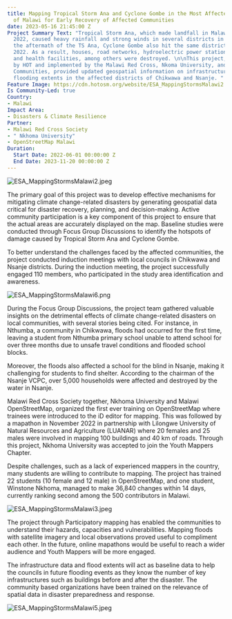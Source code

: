 ```yaml
---
title: Mapping Tropical Storm Ana and Cyclone Gombe in the Most Affected Districts
  of Malawi for Early Recovery of Affected Communities
date: 2023-05-16 21:45:00 Z
Project Summary Text: "Tropical Storm Ana, which made landfall in Malawi on 24 January
  2022, caused heavy rainfall and strong winds in several districts in Malawi. In
  the aftermath of the TS Ana, Cyclone Gombe also hit the same districts in March
  2022. As a result, houses, road networks, hydroelectric power stations, schools,
  and health facilities, among others were destroyed. \n\nThis project, supported
  by HOT and implemented by the Malawi Red Cross, Nkoma University, and local OSM
  Communities, provided updated geospatial information on infrastructure and historic
  flooding extents in the affected districts of Chikwawa and Nsanje. "
Feature Image: https://cdn.hotosm.org/website/ESA_MappingStormsMalawi2.jpeg
Is Community-Led: true
Country:
- Malawi
Impact Area:
- Disasters & Climate Resilience
Partner:
- Malawi Red Cross Society
- " Nkhoma University"
- OpenStreetMap Malawi
Duration:
  Start Date: 2022-06-01 00:00:00 Z
  End Date: 2023-11-20 00:00:00 Z
---
```


![ESA_MappingStormsMalawi2.jpeg](https://cdn.hotosm.org/website/ESA_MappingStormsMalawi2.jpeg)

The primary goal of this project was to develop effective mechanisms for mitigating climate change-related disasters by generating geospatial data critical for disaster recovery, planning, and decision-making. Active community participation is a key component of this project to ensure that the actual areas are accurately displayed on the map. Baseline studies were conducted through Focus Group Discussions to identify the hotspots of damage caused by Tropical Storm Ana and Cyclone Gombe.

To better understand the challenges faced by the affected communities, the project conducted induction meetings with local councils in Chikwawa and Nsanje districts. During the induction meeting, the project successfully engaged 110 members, who participated in the study area identification and awareness.

![ESA_MappingStormsMalawi6.png](https://cdn.hotosm.org/website/ESA_MappingStormsMalawi6.png)

During the Focus Group Discussions, the project team gathered valuable insights on the detrimental effects of climate change-related disasters on local communities, with several stories being cited. For instance, in Nthumba, a community in Chikwawa, floods had occurred for the first time, leaving a student from Nthumba primary school unable to attend school for over three months due to unsafe travel conditions and flooded school blocks. 

Moreover, the floods also affected a school for the blind in Nsanje, making it challenging for students to find shelter. According to the chairman of the Nsanje VCPC, over 5,000 households were affected and destroyed by the water in Nsanje.

Malawi Red Cross Society together, Nkhoma University and Malawi OpenStreetMap, organized the first ever training on OpenStreetMap where trainees were introduced to the iD editor for mapping. This was followed by a mapathon in November 2022 in partnership with Lilongwe University of Natural Resources and Agriculture (LUANAR) where 20 females and 25 males were involved in mapping 100 buildings and 40 km of roads. Through this project, Nkhoma University was accepted to join the Youth Mappers Chapter.

Despite challenges, such as a lack of experienced mappers in the country, many students are willing to contribute to mapping. The project has trained 22 students (10 female and 12 male) in OpenStreetMap, and one student, Winstone Nkhoma, managed to make 36,840 changes within 14 days, currently ranking second among the 500 contributors in Malawi.

![ESA_MappingStormsMalawi3.jpeg](https://cdn.hotosm.org/website/ESA_MappingStormsMalawi3.jpeg)

The project through Participatory mapping has enabled the communities to understand their hazards, capacities and vulnerabilities. Mapping floods with satellite imagery and local observations proved useful to compliment each other. In the future, online mapathons would be useful to reach a wider audience and Youth Mappers will be more engaged.   

The infrastructure data and flood extents will act as baseline data to help the councils in future flooding events as they know the number of key infrastructures such as buildings before and after the disaster. The community based organizations have been trained on the relevance of spatial data in disaster preparedness and response. 


![ESA_MappingStormsMalawi5.jpeg](https://cdn.hotosm.org/website/ESA_MappingStormsMalawi5.jpeg)

